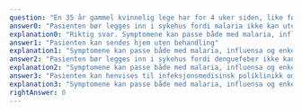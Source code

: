 ```yaml
---
question: "En 35 år gammel kvinnelig lege har for 4 uker siden, like før jul, kommet hjem til Norge fra oppdrag i Øst-Afrika. Hun har tidligere vært frisk. Det er brukt anbefalt malariaprofylakse. Hun oppsøker legekollega etter to dager med hoste, høy feber, kvalme og betydelig redusert allmenntilstand. Hun har ingen andre symptomer og klinisk undersøkelse er normal. Hvilken vurdering av situasjonen er riktigst?"
answer0: "Pasienten bør legges inn i sykehus fordi malaria ikke kan utelukkes"
explanation0: "Riktig svar. Symptomene kan passe både med malaria, influensa og enkelte andre infeksjoner. Oversett malaria kan være farlig og med disse symptomene bør hun undersøkes med bl.a. tynn og tykk dråpe og observeres til situasjonen er avklart. Sykehusinnleggelse er derfor den mest adekvate tilnærmingen."
answer1: "Pasienten kan sendes hjem uten behandling"
explanation1: "Symptomene kan passe både med malaria, influensa og enkelte andre infeksjoner. Oversett malaria kan være farlig og med disse symptomene bør hun undersøkes med bl.a. tynn og tykk dråpe og observeres til situasjonen er avklart. Sykehusinnleggelse er derfor den mest adekvate tilnærmingen."
answer2: "Pasienten bør legges inn i sykehus fordi denguefeber ikke kan utelukkes"
explanation2: "Symptomene kan passe både med malaria, influensa og enkelte andre infeksjoner. Oversett malaria kan være farlig og med disse symptomene bør hun undersøkes med bl.a. tynn og tykk dråpe og observeres til situasjonen er avklart. Sykehusinnleggelse er derfor den mest adekvate tilnærmingen."
answer3: "Pasienten kan henvises til infeksjonsmedisinsk poliklinikk om noen dager"
explanation3: "Symptomene kan passe både med malaria, influensa og enkelte andre infeksjoner. Oversett malaria kan være farlig og med disse symptomene bør hun undersøkes med bl.a. tynn og tykk dråpe og observeres til situasjonen er avklart. Sykehusinnleggelse er derfor den mest adekvate tilnærmingen."
rightAnswer: 0
---
```

